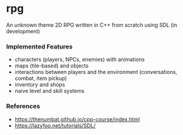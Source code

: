 # rpg
An unknown theme 2D RPG written in C++ from scratch using SDL (in development)

### Implemented Features

- characters (players, NPCs, enemies) with animations
- maps (tile-based) and objects
- interactions between players and the environment (conversations, combat, item pickup)
- inventory and shops
- naive level and skill systems

### References

- https://thenumbat.github.io/cpp-course/index.html
- https://lazyfoo.net/tutorials/SDL/
